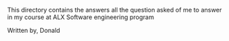 This directory contains the answers all the question asked of me to answer in my course at ALX Software engineering program

Written by,
Donald